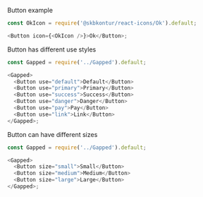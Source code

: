 Button example

```js
const OkIcon = require('@skbkontur/react-icons/Ok').default;

<Button icon={<OkIcon />}>Ok</Button>;
```

Button has different use styles

```js
const Gapped = require('../Gapped').default;

<Gapped>
  <Button use="default">Default</Button>
  <Button use="primary">Primary</Button>
  <Button use="success">Success</Button>
  <Button use="danger">Danger</Button>
  <Button use="pay">Pay</Button>
  <Button use="link">Link</Button>
</Gapped>;
```

Button can have different sizes

```js
const Gapped = require('../Gapped').default;

<Gapped>
  <Button size="small">Small</Button>
  <Button size="medium">Medium</Button>
  <Button size="large">Large</Button>
</Gapped>;
```
